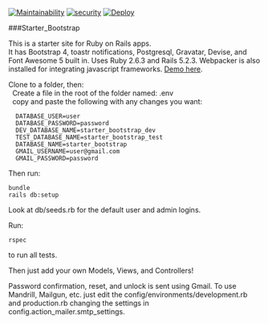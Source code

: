 [![Maintainability](https://api.codeclimate.com/v1/badges/d6cdf645170376983e50/maintainability)](https://codeclimate.com/github/jason-hobbs/starter_bootstrap_devise/maintainability)
[![security](https://hakiri.io/github/jason-hobbs/starter_bootstrap_devise/master.svg)](https://hakiri.io/github/jason-hobbs/starter_bootstrap_devise/master)
[![Deploy](https://www.herokucdn.com/deploy/button.svg)](https://heroku.com/deploy)

###Starter_Bootstrap

This is a starter site for Ruby on Rails apps.  
It has Bootstrap 4, toastr notifications, Postgresql, Gravatar, Devise,
and Font Awesome 5 built in.
Uses Ruby 2.6.3 and Rails 5.2.3.
Webpacker is also installed for integrating javascript frameworks.
[Demo here](http://starter-bootstrap-devise.herokuapp.com).  

Clone to a folder, then:  
&nbsp;&nbsp;Create a file in the root of the folder named: .env  
&nbsp;&nbsp;copy and paste the following with any changes you want:  

```
  DATABASE_USER=user
  DATABASE_PASSWORD=password
  DEV_DATABASE_NAME=starter_bootstrap_dev
  TEST_DATABASE_NAME=starter_bootstrap_test
  DATABASE_NAME=starter_bootstrap
  GMAIL_USERNAME=user@gmail.com
  GMAIL_PASSWORD=password
```
Then run:

```
bundle
rails db:setup
```

Look at db/seeds.rb for the default user and admin logins.

Run:
```
rspec
```
to run all tests.

Then just add your own Models, Views, and Controllers!


Password confirmation, reset, and unlock is sent using Gmail.  To use Mandrill, Mailgun, etc. just
edit the config/environments/development.rb and production.rb changing the
settings in config.action_mailer.smtp_settings.
